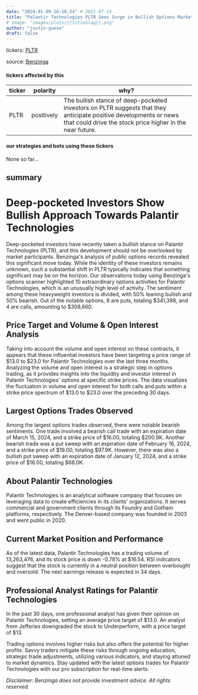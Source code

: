 ```yaml
---
date: "2024-01-09 16:16:24" # 2021-07-14
title: "Palantir Technologies PLTR Sees Surge in Bullish Options Market Activity: What Investors Need to Know"
# image: "images/plots/{{titleSlag}}.png"
author: "justin-guese"
draft: false
---
```

tickers: <a href='https://finance.yahoo.com/quote/PLTR' target='_blank'>PLTR</a> 

source: <a href='https://www.benzinga.com/markets/options/24/01/36560140/a-closer-look-at-palantir-technologiess-options-market-dynamics' target='_blank'>Benzinga</a>

#### tickers affected by this

| ticker | polarity | why? |
|------------|------------|------------|
| PLTR | positively | The bullish stance of deep-pocketed investors on PLTR suggests that they anticipate positive developments or news that could drive the stock price higher in the near future. |



#### our strategies and bots using these tickers

None so far...

## summary

# Deep-pocketed Investors Show Bullish Approach Towards Palantir Technologies

Deep-pocketed investors have recently taken a bullish stance on Palantir Technologies (PLTR), and this development should not be overlooked by market participants. Benzinga's analysis of public options records revealed this significant move today. While the identity of these investors remains unknown, such a substantial shift in PLTR typically indicates that something significant may be on the horizon. Our observations today using Benzinga's options scanner highlighted 10 extraordinary options activities for Palantir Technologies, which is an unusually high level of activity. The sentiment among these heavyweight investors is divided, with 50% leaning bullish and 50% bearish. Out of the notable options, 6 are puts, totaling $341,398, and 4 are calls, amounting to $308,660.

## Price Target and Volume & Open Interest Analysis

Taking into account the volume and open interest on these contracts, it appears that these influential investors have been targeting a price range of $13.0 to $23.0 for Palantir Technologies over the last three months. Analyzing the volume and open interest is a strategic step in options trading, as it provides insights into the liquidity and investor interest in Palantir Technologies' options at specific strike prices. The data visualizes the fluctuation in volume and open interest for both calls and puts within a strike price spectrum of $13.0 to $23.0 over the preceding 30 days.

## Largest Options Trades Observed

Among the largest options trades observed, there were notable bearish sentiments. One trade involved a bearish call trade with an expiration date of March 15, 2024, and a strike price of $16.00, totaling $200.9K. Another bearish trade was a put sweep with an expiration date of February 16, 2024, and a strike price of $19.00, totaling $97.9K. However, there was also a bullish put sweep with an expiration date of January 12, 2024, and a strike price of $16.00, totaling $68.0K.

## About Palantir Technologies

Palantir Technologies is an analytical software company that focuses on leveraging data to create efficiencies in its clients' organizations. It serves commercial and government clients through its Foundry and Gotham platforms, respectively. The Denver-based company was founded in 2003 and went public in 2020.

## Current Market Position and Performance

As of the latest data, Palantir Technologies has a trading volume of 13,263,476, and its stock price is down -0.78% at $16.54. RSI indicators suggest that the stock is currently in a neutral position between overbought and oversold. The next earnings release is expected in 34 days.

## Professional Analyst Ratings for Palantir Technologies

In the past 30 days, one professional analyst has given their opinion on Palantir Technologies, setting an average price target of $13.0. An analyst from Jefferies downgraded the stock to Underperform, with a price target of $13.

Trading options involves higher risks but also offers the potential for higher profits. Savvy traders mitigate these risks through ongoing education, strategic trade adjustments, utilizing various indicators, and staying attuned to market dynamics. Stay updated with the latest options trades for Palantir Technologies with our pro subscription for real-time alerts.

*Disclaimer: Benzinga does not provide investment advice. All rights reserved.*